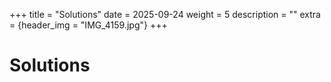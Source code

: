 +++
title = "Solutions"
date = 2025-09-24
weight = 5
description = ""
extra = {header_img = "IMG_4159.jpg"}
+++

# Solutions
